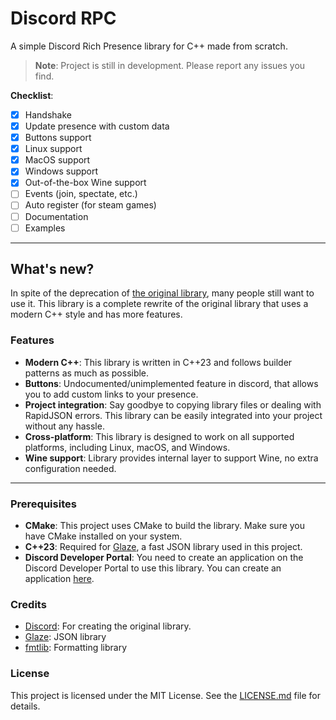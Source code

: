 # Discord RPC
A simple Discord Rich Presence library for C++ made from scratch.

> **Note**: Project is still in development. Please report any issues you find.

**Checklist**:
- [x] Handshake
- [x] Update presence with custom data
- [x] Buttons support
- [x] Linux support
- [x] MacOS support
- [x] Windows support
- [x] Out-of-the-box Wine support
- [ ] Events (join, spectate, etc.)
- [ ] Auto register (for steam games)
- [ ] Documentation
- [ ] Examples

---

## What's new?

In spite of the deprecation of [the original library](https://github.com/discord/discord-rpc),
many people still want to use it. This library is a complete rewrite of the original library
that uses a modern C++ style and has more features.

### Features
- **Modern C++**: This library is written in C++23 and follows builder patterns as much as possible.
- **Buttons**: Undocumented/unimplemented feature in discord, that allows you to add custom links to your presence.
- **Project integration**: Say goodbye to copying library files or dealing with RapidJSON errors. This library can be easily integrated into your project without any hassle.
- **Cross-platform**: This library is designed to work on all supported platforms, including Linux, macOS, and Windows.
- **Wine support**: Library provides internal layer to support Wine, no extra configuration needed.

---

### Prerequisites
- **CMake**: This project uses CMake to build the library. Make sure you have CMake installed on your system.
- **C++23**: Required for [Glaze](https://github.com/stephenberry/glaze), a fast JSON library used in this project.
- **Discord Developer Portal**: You need to create an application on the Discord Developer Portal to use this library. You can create an application [here](https://discord.com/developers/applications).

### Credits
- [Discord](https://github.com/discord/discord-rpc): For creating the original library.
- [Glaze](https://github.com/stephenberry/glaze): JSON library
- [fmtlib](https://github.com/fmtlib/fmt): Formatting library

### License
This project is licensed under the MIT License. See the [LICENSE.md](LICENSE.md) file for details.